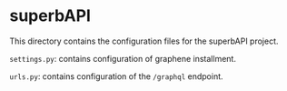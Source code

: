 # superbAPI

This directory contains the configuration files for the superbAPI project.

`settings.py`: contains configuration of graphene installment.

`urls.py`: contains configuration of the `/graphql` endpoint.